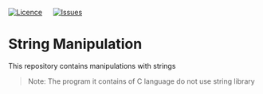[![Licence](https://img.shields.io/github/license/bishtanuj/stringManipulation?style=for-the-badge)](./LICENSE) &emsp; 
[![Issues](https://img.shields.io/github/issues/bishtanuj/stringManipulation?style=for-the-badge)](./ISSUES)

# String Manipulation
This repository contains manipulations with strings <br> 

> Note: The program it contains of C language do not use string library
